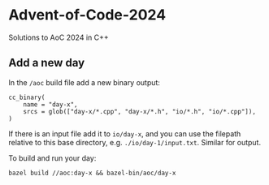 # Advent-of-Code-2024

Solutions to AoC 2024 in C++

## Add a new day

In the `/aoc` build file add a new binary output:

```
cc_binary(
    name = "day-x",
    srcs = glob(["day-x/*.cpp", "day-x/*.h", "io/*.h", "io/*.cpp"]),
)
```

If there is an input file add it to `io/day-x`, and you can use the filepath relative to this base directory, e.g. `./io/day-1/input.txt`. Similar for output.

To build and run your day:

```
bazel build //aoc:day-x && bazel-bin/aoc/day-x
```
